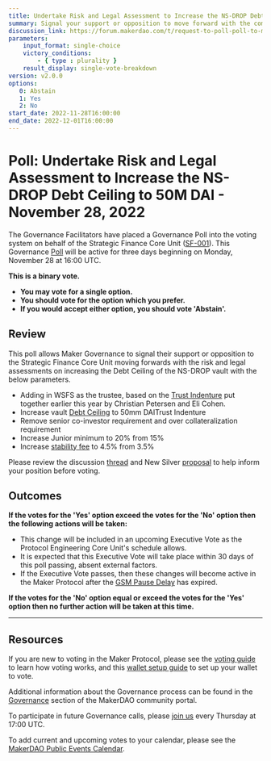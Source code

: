 ```yaml
---
title: Undertake Risk and Legal Assessment to Increase the NS-DROP Debt Ceiling to 50M DAI - November 28, 2022
summary: Signal your support or opposition to move forward with the commercial risk, legal, and other work necessary to increase the NS-DROP Debt Ceiling to 50M DAI.
discussion_link: https://forum.makerdao.com/t/request-to-poll-poll-to-move-forward-with-the-commercial-risk-legal-and-other-work-necessary-to-increase-the-ns-drop-dc-to-50m-dai/18915
parameters:
    input_format: single-choice
    victory_conditions:
        - { type : plurality }
    result_display: single-vote-breakdown
version: v2.0.0
options:
   0: Abstain
   1: Yes
   2: No
start_date: 2022-11-28T16:00:00
end_date: 2022-12-01T16:00:00
---
```

# Poll: Undertake Risk and Legal Assessment to Increase the NS-DROP Debt Ceiling to 50M DAI - November 28, 2022

The Governance Facilitators have placed a Governance Poll into the voting system on behalf of the Strategic Finance Core Unit ([SF-001](https://mips.makerdao.com/mips/details/MIP39c2SP36)). This Governance [Poll](https://community-development.makerdao.com/en/learn/governance/on-chain-gov) will be active for three days beginning on Monday, November 28 at 16:00 UTC.

**This is a binary vote.**
- **You may vote for a single option.**
- **You should vote for the option which you prefer.**
- **If you would accept either option, you should vote 'Abstain'.**

## Review

This poll allows Maker Governance to signal their support or opposition to the Strategic Finance Core Unit moving forwards with the risk and legal assessments on increasing the Debt Ceiling of the NS-DROP vault with the below parameters.

* Adding in WSFS as the trustee, based on the [Trust Indenture](https://forum.makerdao.com/t/centrifuge-update-cornerstone-agreement-complete-to-onboard-rwas-to-maker-with-centrifuge-successful-collaboration-with-incubating-lts/15005) put together earlier this year by Christian Petersen and Eli Cohen.
* Increase vault [Debt Ceiling](https://manual.makerdao.com/parameter-index/vault-risk/param-debt-ceiling) to 50mm DAITrust Indenture
* Remove senior co-investor requirement and over collateralization requirement
* Increase Junior minimum to 20% from 15%
* Increase [stability fee](https://manual.makerdao.com/parameter-index/vault-risk/param-stability-fee) to 4.5% from 3.5%

Please review the discussion [thread](https://forum.makerdao.com/t/request-to-poll-poll-to-move-forward-with-the-commercial-risk-legal-and-other-work-necessary-to-increase-the-ns-drop-dc-to-50m-dai/18915) and New Silver [proposal](https://forum.makerdao.com/t/new-silver-requesting-debt-ceiling-increase/18752) to help inform your position before voting.

## Outcomes

**If the votes for the 'Yes' option exceed the votes for the 'No' option then the following actions will be taken:**
* This change will be included in an upcoming Executive Vote as the Protocol Engineering Core Unit's schedule allows.
* It is expected that this Executive Vote will take place within 30 days of this poll passing, absent external factors.
* If the Executive Vote passes, then these changes will become active in the Maker Protocol after the [GSM Pause Delay](https://manual.makerdao.com/parameter-index/core/param-gsm-pause-delay) has expired.

**If the votes for the 'No' option equal or exceed the votes for the 'Yes' option then no further action will be taken at this time.**

---

## Resources

If you are new to voting in the Maker Protocol, please see the [voting guide](https://community-development.makerdao.com/en/learn/governance/how-voting-works/) to learn how voting works, and this [wallet setup guide](https://community-development.makerdao.com/en/learn/governance/voting-setup/) to set up your wallet to vote.

Additional information about the Governance process can be found in the [Governance](https://community-development.makerdao.com/en/learn/governance) section of the MakerDAO community portal.

To participate in future Governance calls, please [join us](https://github.com/makerdao/community/tree/master/governance/governance-and-risk-meetings) every Thursday at 17:00 UTC.

To add current and upcoming votes to your calendar, please see the [MakerDAO Public Events Calendar](https://calendar.google.com/calendar/embed?src=makerdao.com_3efhm2ghipksegl009ktniomdk%40group.calendar.google.com&ctz=UTC&mode=week&showCalendars=0&showPrint=0).
